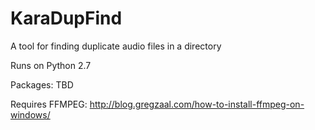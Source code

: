 # KaraDupFind
A tool for finding duplicate audio files in a directory

Runs on Python 2.7

Packages:
TBD

Requires FFMPEG:
http://blog.gregzaal.com/how-to-install-ffmpeg-on-windows/
